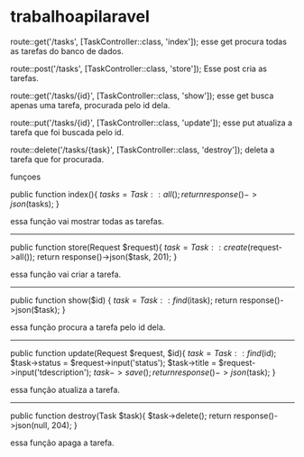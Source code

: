 # trabalhoapilaravel

route::get('/tasks', [TaskController::class, 'index']);
esse get procura todas as tarefas do banco de dados.

route::post('/tasks', [TaskController::class, 'store']);
Esse post cria as tarefas.

route::get('/tasks/{id}', [TaskController::class, 'show']);
esse get busca apenas uma tarefa, procurada pelo id dela.


route::put('/tasks/{id}', [TaskController::class, 'update']);
esse put atualiza a tarefa que foi buscada pelo id.

route::delete('/tasks/{task}', [TaskController::class, 'destroy']);
deleta a tarefa que for procurada.

funçoes

 public function index(){
      $tasks = Task::all();
      return response()->json($tasks);
    }
    
   essa função vai mostrar todas as tarefas.
_______________
public function store(Request $request){
        $task = Task::create($request->all());
        return response()->json($task, 201);
    }

essa função vai criar a tarefa.

_______________
public function show($id)
{
        $task = Task::find($itask);
        return response()->json($task);
    }

essa função procura a tarefa pelo id dela.

__________________
public function update(Request $request, $id){
        $task = Task::find($id);
        $task->status = $request->input('status');
        $task->title = $request->input('tdescription');
        $task->save();
        return response()->json($task);
    }

essa função atualiza a tarefa.

______________
public function destroy(Task $task){
        $task->delete();
        return response()->json(null, 204);
    }

essa função apaga a tarefa.









